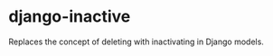 django-inactive
===============

Replaces the concept of deleting with inactivating in Django models. 